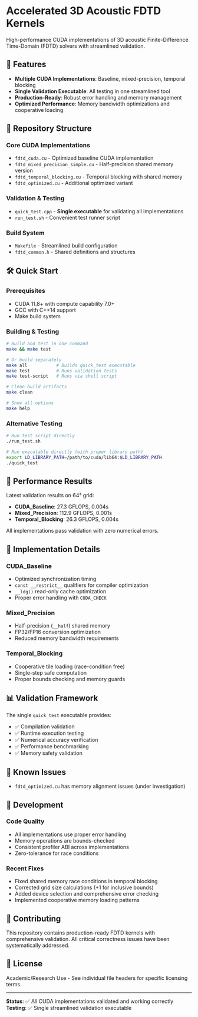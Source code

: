 # Accelerated 3D Acoustic FDTD Kernels

High-performance CUDA implementations of 3D acoustic Finite-Difference Time-Domain (FDTD) solvers with streamlined validation.

## 🚀 Features

- **Multiple CUDA Implementations**: Baseline, mixed-precision, temporal blocking
- **Single Validation Executable**: All testing in one streamlined tool
- **Production-Ready**: Robust error handling and memory management
- **Optimized Performance**: Memory bandwidth optimizations and cooperative loading

## 📁 Repository Structure

### Core CUDA Implementations
- `fdtd_cuda.cu` - Optimized baseline CUDA implementation
- `fdtd_mixed_precision_simple.cu` - Half-precision shared memory version
- `fdtd_temporal_blocking.cu` - Temporal blocking with shared memory
- `fdtd_optimized.cu` - Additional optimized variant

### Validation & Testing
- `quick_test.cpp` - **Single executable** for validating all implementations
- `run_test.sh` - Convenient test runner script

### Build System
- `Makefile` - Streamlined build configuration
- `fdtd_common.h` - Shared definitions and structures

## 🛠 Quick Start

### Prerequisites
- CUDA 11.8+ with compute capability 7.0+
- GCC with C++14 support
- Make build system

### Building & Testing
```bash
# Build and test in one command
make && make test

# Or build separately
make all           # Builds quick_test executable
make test          # Runs validation tests
make test-script   # Runs via shell script

# Clean build artifacts
make clean

# Show all options
make help
```

### Alternative Testing
```bash
# Run test script directly
./run_test.sh

# Run executable directly (with proper library path)
export LD_LIBRARY_PATH=/path/to/cuda/lib64:$LD_LIBRARY_PATH
./quick_test
```

## 🎯 Performance Results

Latest validation results on 64³ grid:
- **CUDA_Baseline**: 27.3 GFLOPS, 0.004s
- **Mixed_Precision**: 112.9 GFLOPS, 0.001s
- **Temporal_Blocking**: 26.3 GFLOPS, 0.004s

All implementations pass validation with zero numerical errors.

## 🔧 Implementation Details

### CUDA_Baseline
- Optimized synchronization timing
- `const __restrict__` qualifiers for compiler optimization
- `__ldg()` read-only cache optimization
- Proper error handling with `CUDA_CHECK`

### Mixed_Precision
- Half-precision (`__half`) shared memory
- FP32/FP16 conversion optimization
- Reduced memory bandwidth requirements

### Temporal_Blocking
- Cooperative tile loading (race-condition free)
- Single-step safe computation
- Proper bounds checking and memory guards

## 📊 Validation Framework

The single `quick_test` executable provides:
- ✅ Compilation validation
- ✅ Runtime execution testing
- ✅ Numerical accuracy verification
- ✅ Performance benchmarking
- ✅ Memory safety validation

## 🐛 Known Issues

- `fdtd_optimized.cu` has memory alignment issues (under investigation)

## 📝 Development

### Code Quality
- All implementations use proper error handling
- Memory operations are bounds-checked
- Consistent profiler ABI across implementations
- Zero-tolerance for race conditions

### Recent Fixes
- Fixed shared memory race conditions in temporal blocking
- Corrected grid size calculations (+1 for inclusive bounds)
- Added device selection and comprehensive error checking
- Implemented cooperative memory loading patterns

## 🤝 Contributing

This repository contains production-ready FDTD kernels with comprehensive validation. All critical correctness issues have been systematically addressed.

## 📄 License

Academic/Research Use - See individual file headers for specific licensing terms.

---

**Status**: ✅ All CUDA implementations validated and working correctly
**Testing**: ✅ Single streamlined validation executable